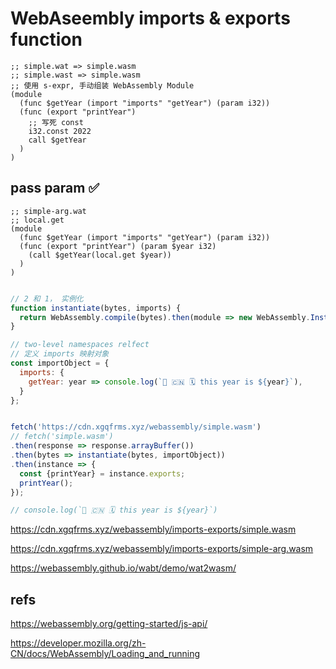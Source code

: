 # WebAseembly imports & exports function



```wat
;; simple.wat => simple.wasm
;; simple.wast => simple.wasm
;; 使用 s-expr, 手动组装 WebAssembly Module
(module
  (func $getYear (import "imports" "getYear") (param i32))
  (func (export "printYear")
    ;; 写死 const
    i32.const 2022
    call $getYear
  )
)

```

## pass param ✅

```wat
;; simple-arg.wat
;; local.get
(module
  (func $getYear (import "imports" "getYear") (param i32))
  (func (export "printYear") (param $year i32)
    (call $getYear(local.get $year))
  )
)

```





```js

// 2 和 1， 实例化
function instantiate(bytes, imports) {
  return WebAssembly.compile(bytes).then(module => new WebAssembly.Instance(module, imports));
}

// two-level namespaces relfect
// 定义 imports 映射对象
const importObject = {
  imports: {
    getYear: year => console.log(`🎉 🇨🇳 🗓 this year is ${year}`),
  }
};


fetch('https://cdn.xgqfrms.xyz/webassembly/simple.wasm')
// fetch('simple.wasm')
.then(response => response.arrayBuffer())
.then(bytes => instantiate(bytes, importObject))
.then(instance => {
  const {printYear} = instance.exports;
  printYear();
});

// console.log(`🎉 🇨🇳 🗓 this year is ${year}`)

```


https://cdn.xgqfrms.xyz/webassembly/imports-exports/simple.wasm

https://cdn.xgqfrms.xyz/webassembly/imports-exports/simple-arg.wasm

https://webassembly.github.io/wabt/demo/wat2wasm/


## refs

https://webassembly.org/getting-started/js-api/

https://developer.mozilla.org/zh-CN/docs/WebAssembly/Loading_and_running


